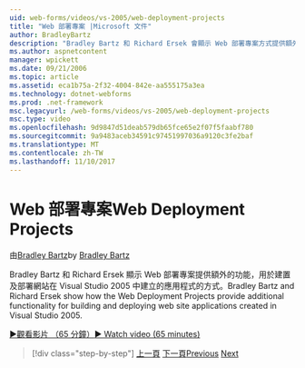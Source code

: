 ```yaml
---
uid: web-forms/videos/vs-2005/web-deployment-projects
title: "Web 部署專案 |Microsoft 文件"
author: BradleyBartz
description: "Bradley Bartz 和 Richard Ersek 會顯示 Web 部署專案方式提供額外的功能，建置和部署網站的應用程式建立..."
ms.author: aspnetcontent
manager: wpickett
ms.date: 09/21/2006
ms.topic: article
ms.assetid: eca1b75a-2f32-4004-842e-aa555175a3ea
ms.technology: dotnet-webforms
ms.prod: .net-framework
msc.legacyurl: /web-forms/videos/vs-2005/web-deployment-projects
msc.type: video
ms.openlocfilehash: 9d9847d51deab579db65fce65e2f07f5faabf780
ms.sourcegitcommit: 9a9483aceb34591c97451997036a9120c3fe2baf
ms.translationtype: MT
ms.contentlocale: zh-TW
ms.lasthandoff: 11/10/2017
---
```

<a name="web-deployment-projects"></a><span data-ttu-id="79f58-103">Web 部署專案</span><span class="sxs-lookup"><span data-stu-id="79f58-103">Web Deployment Projects</span></span>
====================
<span data-ttu-id="79f58-104">由[Bradley Bartz](https://github.com/BradleyBartz)</span><span class="sxs-lookup"><span data-stu-id="79f58-104">by [Bradley Bartz](https://github.com/BradleyBartz)</span></span>

<span data-ttu-id="79f58-105">Bradley Bartz 和 Richard Ersek 顯示 Web 部署專案提供額外的功能，用於建置及部署網站在 Visual Studio 2005 中建立的應用程式的方式。</span><span class="sxs-lookup"><span data-stu-id="79f58-105">Bradley Bartz and Richard Ersek show how the Web Deployment Projects provide additional functionality for building and deploying web site applications created in Visual Studio 2005.</span></span>

[<span data-ttu-id="79f58-106">&#9654;觀看影片 （65 分鐘）</span><span class="sxs-lookup"><span data-stu-id="79f58-106">&#9654; Watch video (65 minutes)</span></span>](https://channel9.msdn.com/Blogs/ASP-NET-Site-Videos/web-deployment-projects)

>[!div class="step-by-step"]
<span data-ttu-id="79f58-107">[上一頁](how-do-i-enable-code-coverage-and-profiling-in-production-applications.md)
[下一頁](web-application-projects-web-deployment-projects.md)</span><span class="sxs-lookup"><span data-stu-id="79f58-107">[Previous](how-do-i-enable-code-coverage-and-profiling-in-production-applications.md)
[Next](web-application-projects-web-deployment-projects.md)</span></span>
